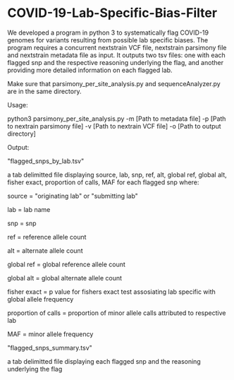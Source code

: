 # COVID-19-Lab-Specific-Bias-Filter
We developed a program in python 3 to systematically flag COVID-19 genomes for variants resulting from possible lab specific biases. The program requires a concurrent nextstrain VCF file, nextstrain parsimony file and nextstrain metadata file as input. It outputs two tsv files: one with each flagged snp and the respective reasoning underlying the flag, and another providing more detailed information on each flagged lab.


Make sure that parsimony_per_site_analysis.py and sequenceAnalyzer.py are in the same directory.

Usage:

python3 parsimony_per_site_analysis.py -m [Path to metadata file] -p [Path to nextrain parsimony file] -v [Path to nextrain VCF file] -o [Path to output directory]

Output:

"flagged_snps_by_lab.tsv" 

a tab delimitted file displaying source, lab, snp, ref, alt, global ref, global alt, fisher exact, proportion of calls, MAF for each flagged snp where:

source = "originating lab" or "submitting lab"

lab = lab name

snp = snp

ref = reference allele count

alt = alternate allele count

global ref = global reference allele count

global alt = global alternate allele count

fisher exact = p value for fishers exact test assosiating lab specific with global allele frequency

proportion of calls = proportion of minor allele calls attributed to respective lab

MAF = minor allele frequency

"flagged_snps_summary.tsv" 

a tab delimitted file displaying each flagged snp and the reasoning underlying the flag

